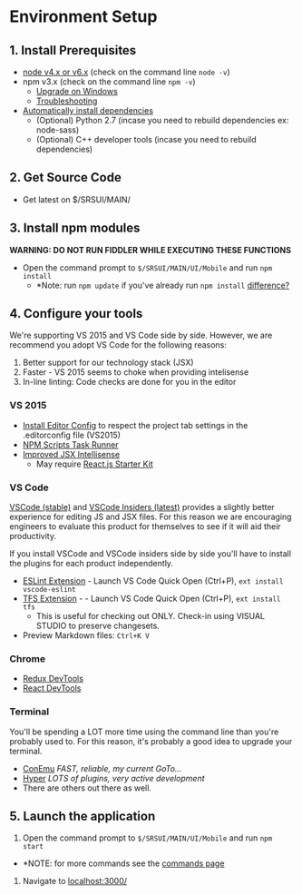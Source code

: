 # Environment Setup

## 1. Install Prerequisites

- [node v4.x or v6.x](https://nodejs.org/en/) (check on the command line `node -v`)
- npm v3.x (check on the command line `npm -v`)
  - [Upgrade on Windows](https://www.npmjs.com/package/npm-windows-upgrade)
  - [Troubleshooting](https://github.com/npm/npm/wiki/Troubleshooting#upgrading-on-windows)
- [Automatically install dependencies](https://www.npmjs.com/package/windows-build-tools)
  - (Optional) Python 2.7 (incase you need to rebuild dependencies ex: node-sass)
  - (Optional) C++ developer tools (incase you need to rebuild dependencies)

## 2. Get Source Code

- Get latest on $/SRSUI/MAIN/

## 3. Install npm modules

**WARNING: DO NOT RUN FIDDLER WHILE EXECUTING THESE FUNCTIONS**

- Open the command prompt to `$/SRSUI/MAIN/UI/Mobile` and run `npm install`
  - *Note: run `npm update` if you've already run `npm install` [difference?](http://stackoverflow.com/questions/12478679/npm-install-vs-update-whats-the-difference)

## 4. Configure your tools

We're supporting VS 2015 and VS Code side by side. However, we are recommend you adopt VS Code for the following reasons:

1. Better support for our technology stack (JSX)
2. Faster - VS 2015 seems to choke when providing intelisense
3. In-line linting: Code checks are done for you in the editor

### VS 2015

- [Install Editor Config](https://visualstudiogallery.msdn.microsoft.com/c8bccfe2-650c-4b42-bc5c-845e21f96328) to respect the project tab settings in the .editorconfig file (VS2015)
- [NPM Scripts Task Runner ](https://visualstudiogallery.msdn.microsoft.com/8f2f2cbc-4da5-43ba-9de2-c9d08ade4941)
- [Improved JSX Intellisense](http://stackoverflow.com/a/36315840/3866040)
  - May require [React.js Starter Kit](https://visualstudiogallery.msdn.microsoft.com/d65d6b29-6dd7-4100-81b1-609e5afce356)

### VS Code

[VSCode (stable)](https://code.visualstudio.com/Download#stable-downloads) and [VSCode Insiders (latest)](https://code.visualstudio.com/Download#insiders) provides a slightly better experience for editing JS and JSX files.
For this reason we are encouraging engineers to evaluate this product for themselves to see if it will aid their productivity.

If you install VSCode and VSCode insiders side by side you'll have to install the plugins for each product independently.

- [ESLint Extension](https://marketplace.visualstudio.com/items?itemName=dbaeumer.vscode-eslint) - Launch VS Code Quick Open (Ctrl+P), `ext install vscode-eslint`
- [TFS Extension](https://github.com/ivangabriele/vscode-tfs) - - Launch VS Code Quick Open (Ctrl+P), `ext install tfs`
  - This is useful for checking out ONLY.  Check-in using VISUAL STUDIO to preserve changesets.
- Preview Markdown files: `Ctrl+K V`

### Chrome

- [Redux DevTools](https://chrome.google.com/webstore/detail/redux-devtools/lmhkpmbekcpmknklioeibfkpmmfibljd?hl=en)
- [React DevTools](https://chrome.google.com/webstore/detail/react-developer-tools/fmkadmapgofadopljbjfkapdkoienihi?hl=en)

### Terminal

You'll be spending a LOT more time using the command line than you're probably used to. For this reason, it's probably a good idea to upgrade your terminal.

- [ConEmu](https://conemu.github.io/) *FAST, reliable, my current GoTo...*
- [Hyper](https://hyper.is/) *LOTS of plugins, very active development*
- There are others out there as well.

## 5. Launch the application

1. Open the command prompt to `$/SRSUI/MAIN/UI/Mobile` and run `npm start`
  - *NOTE: for more commands see the [commands page](./commands.md)
1. Navigate to [localhost:3000/](http://localhost:3000/)
